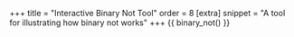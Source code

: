 +++
title = "Interactive Binary Not Tool"
order = 8
[extra]
snippet = "A tool for illustrating how binary not works"
+++
{{ binary_not() }}